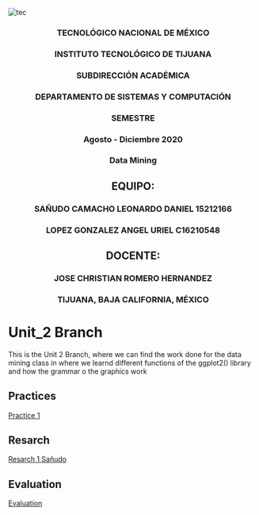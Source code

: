 
![tec](https://i.imgur.com/DKIVS3c.png)

<center>

### TECNOLÓGICO NACIONAL DE MÉXICO

### INSTITUTO TECNOLÓGICO DE TIJUANA

### SUBDIRECCIÓN ACADÉMICA

### DEPARTAMENTO DE SISTEMAS Y COMPUTACIÓN

### SEMESTRE

### Agosto - Diciembre 2020

### Data Mining

## EQUIPO:

### SAÑUDO CAMACHO LEONARDO DANIEL 15212166

### LOPEZ GONZALEZ ANGEL URIEL C16210548

## DOCENTE:

### JOSE CHRISTIAN ROMERO HERNANDEZ

### TIJUANA, BAJA CALIFORNIA, MÉXICO

</center>

# Unit_2 Branch
This is the Unit 2 Branch, where we can find the work done for the data mining class in where we learnd different functions of the ggplot2() library and how the grammar o the graphics work

## Practices

[Practice 1](https://github.com/daniel521221/Data_Mining/blob/Unit2/Practices/Practice%201.md)

## Resarch

[Resarch 1 Sañudo](https://github.com/daniel521221/Data_Mining/blob/Unit2/Resarch/Leonardo%20Sa%C3%B1udo/Resarch%201.md)

## Evaluation

[Evaluation](https://github.com/daniel521221/Data_Mining/blob/Unit2/Evaluation/README.md)

